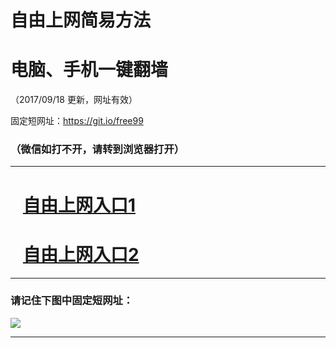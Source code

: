 ﻿# 自由上网简易方法

# 电脑、手机一键翻墙

（2017/09/18 更新，网址有效）

固定短网址：https://git.io/free99

### （微信如打不开，请转到浏览器打开）


***





# &nbsp;&nbsp; <a href="http://ft269754358.fwq-tz1005.info/fwqtz01.html?t=091800117280 " target="_blank">自由上网入口1</a>
# &nbsp;&nbsp; <a href="http://ft85801716.fwq-tz1006.info/fwqtz02.html?t=091800118473 " target="_blank">自由上网入口2</a>
***

### 请记住下图中固定短网址：

<img src="https://s3-us-west-2.amazonaws.com/fwq-1001/yjfq-20170905okok.png" /> 


***

